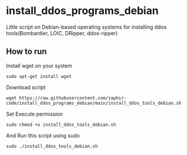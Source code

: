 # install_ddos_programs_debian
Little script on Debian-based operating systems for installing ddos tools(Bombardier, LOIC, DRipper, ddos-ripper)
<h2>How to run</h2>
Install wget on your system

```
sudo apt-get install wget
```

Download script

```
wget https://raw.githubusercontent.com/zaphir-code/install_ddos_programs_debian/main/install_ddos_tools_debian.sh
```

Set Execute permission

```
sudo chmod +x install_ddos_tools_debian.sh
```

And Run this script using sudo

```
sudo ./install_ddos_tools_debian.sh
```
